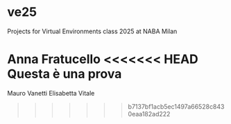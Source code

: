 # ve25
Projects for Virtual Environments class 2025 at NABA Milan

Anna Fratucello
<<<<<<< HEAD
Questa è una prova
=======
Mauro Vanetti
Elisabetta Vitale
>>>>>>> b7137bf1acb5ec1497a66528c8430eaa182ad222
